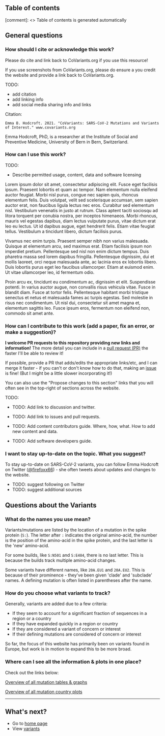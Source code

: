 ## Table of contents

[comment]: <> Table of contents is generated automatically

## General questions

### How should I cite or acknowledge this work?

Please do cite and link back to CoVariants.org if you use this resource! 

If you use screenshots from CoVariants.org, please do ensure a you credit the website and provide a link back to CoVariants.org.

TODO:

- add citation
- add linking info
- add social media sharing info and links

Citation:

```
Emma B. Hodcroft. 2021. "CoVariants: SARS-CoV-2 Mutations and Variants of Interest." www.covariants.org
```

Emma Hodcroft, PhD, is a researcher at the Institute of Social and Preventive Medicine, University of Bern in Bern, Switzerland.

### How can I use this work?

TODO:

- Describe permitted usage, content, data and software licensing

Lorem ipsum dolor sit amet, consectetur adipiscing elit. Fusce eget facilisis ipsum. Praesent lobortis et quam ac tempor. Nam elementum nulla eleifend auctor feugiat. Morbi nisl purus, congue nec sapien quis, rhoncus elementum felis. Duis volutpat, velit sed scelerisque accumsan, sem sapien auctor erat, non faucibus ligula lectus nec eros. Curabitur sed elementum nisl. Vestibulum venenatis in justo at rutrum. Class aptent taciti sociosqu ad litora torquent per conubia nostra, per inceptos himenaeos. Morbi rhoncus, mauris vel egestas dapibus, diam lectus vulputate purus, vitae dictum erat leo eu lectus. Ut id dapibus augue, eget hendrerit felis. Etiam vitae feugiat tellus. Vestibulum a tincidunt libero, dictum facilisis purus.

Vivamus nec enim turpis. Praesent semper nibh non varius malesuada. Quisque at elementum arcu, sed maximus erat. Etiam facilisis ipsum non imperdiet pretium. Pellentesque sed nisl non enim dictum tempus. Duis pharetra massa sed lorem dapibus fringilla. Pellentesque dignissim, dui et mollis laoreet, orci neque malesuada ante, ac lacinia eros ex lobortis libero. Duis lobortis purus eget leo faucibus ullamcorper. Etiam at euismod enim. Ut vitae ullamcorper leo, id fermentum odio.

Proin arcu ex, tincidunt eu condimentum ac, dignissim et elit. Suspendisse potenti. In varius auctor augue, non convallis risus vehicula vitae. Fusce in blandit diam. Fusce at tortor felis. Pellentesque habitant morbi tristique senectus et netus et malesuada fames ac turpis egestas. Sed molestie in risus nec condimentum. Ut nisl dui, consectetur sit amet magna et, elementum sagittis leo. Fusce ipsum eros, fermentum non eleifend non, commodo sit amet ante.

### How can I contribute to this work (add a paper, fix an error, or make a suggestion)?

**I welcome PR requests to this repository providing new links and information!** The more detail you can include in a [pull request (PR)](https://github.com/hodcroftlab/covariants/pulls) the faster I'll be able to review it!

If possible, provide a PR that adds/edits the appropriate links/etc, and I can merge it faster - if you can't or don't know how to do that, making an [issue](https://github.com/hodcroftlab/covariants/issues) is fine! (But I might be a little slower incorporating it!)

You can also use the "Propose changes to this section" links that you will often see in the top-right of sections across the website.

TODO:

- TODO: Add link to discussion and twitter.

- TODO: Add link to issues and pull requests.

- TODO: Add content contributors guide. Where, how, what. How to add new content and data.

- TODO: Add software developers guide.


### I want to stay up-to-date on the topic. What you suggest?

To stay up-to-date on SARS-CoV-2 variants, you can follow Emma Hodcroft on Twitter ([@firefoxx66](https://twitter.com/firefoxx66)) - she often tweets about updates and changes to the website.

- TODO: suggest following on Twitter
- TODO: suggest additional sources

## Questions about the Variants

### What do the names you use mean?

Variants/mutations are listed by the location of a mutation in the spike protein (`S:`). The letter after `:` indicates the original amino-acid, the number is the position of the amino-acid in the spike protein, and the last letter is the 'new' amino-acid.

For some builds, like `S:N501` and `S:E484`, there is no last letter. This is because the builds track multiple amino-acid changes.

Some variants have different names, like `20A.EU1` and `20A.EU2`. This is because of their prominence - they've been given 'clade' and 'subclade' names. A defining mutation is often listed in parentheses after the name.

### How do you choose what variants to track?

Generally, variants are added due to a few criteria:
- If they seem to account for a significant fraction of sequences in a region or a country
- If they have expanded quickly in a region or country
- If they are considered a variant of concern or interest
- If their defining mutations are considered of concern or interest

So far, the focus of this website has primarily been on variants found in Europe, but work is in motion to expand this to be more broad.

### Where can I see all the information & plots in one place?

Check out the links below:

[Overview of all mutation tables & graphs](table_overview.md)

[Overview of all mutation country plots](country_overview.md)

---

## What's next?

- Go to [home page](/)
- View [variants](/variants)
